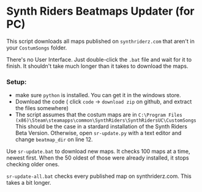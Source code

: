 # Synth Riders Beatmaps Updater (for PC)

This script downloads all maps published on `synthriderz.com` that aren't in your `CostumSongs` folder.

There's no User Interface. Just double-click the `.bat` file and wait for it to finish.
It shouldn't take much longer than it takes to download the maps.

### Setup:
- make sure `python` is installed. You can get it in the windows store.
- Download the code ( click `code` -> `download zip` on github, and extract the files somewhere)
- The script assumes that the costum maps are in `C:\Program Files (x86)\Steam\steamapps\common\SynthRiders\SynthRidersUC\CustomSongs`
  This should be the case in a stardard installation of the Synth Riders Beta Version.
  Otherwise, open `sr-update.py` with a text editor and change `beatmap_dir` on line 12.

Use `sr-update.bat` to download new maps.
It checks 100 maps at a time, newest first. When the 50 oldest of those were already installed, it stops checking older ones.

`sr-update-all.bat` checks every published map on synthriderz.com. This takes a bit longer.
